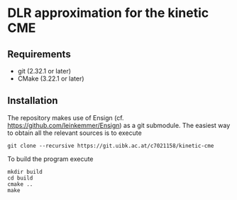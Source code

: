 # DLR approximation for the kinetic CME

## Requirements
- git (2.32.1 or later)
- CMake (3.22.1 or later)

## Installation
The repository makes use of Ensign (cf. https://github.com/leinkemmer/Ensign) as a git submodule. The easiest way to obtain all the relevant sources is to execute
```shell
git clone --recursive https://git.uibk.ac.at/c7021158/kinetic-cme
```

To build the program execute
```shell
mkdir build
cd build
cmake ..
make
```